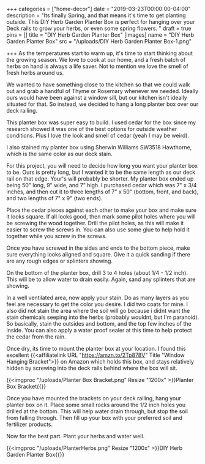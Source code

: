 +++
categories = ["home-decor"]
date = "2019-03-23T00:00:00-04:00"
description = "Its finally Spring, and that means it's time to get planting outside.  This DIY Herb Garden Planter Box is perfect for hanging over your Deck rails to grow your herbs, or even some spring flowers. "
draft = true
pins = []
title = "DIY Herb Garden Planter Box"
[images]
name = "DIY Herb Garden Planter Box"
src = "/uploads/DIY Herb Garden Planter Box-1.png"

+++
As the temperatures start to warm up, it's time to start thinking about the growing season.  We love to cook at our home, and a fresh batch of herbs on hand is always a life saver.  Not to mention we love the smell of fresh herbs around us.

We wanted to have something close to the kitchen so that we could walk out and grab a handful of Thyme or Rosemary whenever we needed.  Ideally ours would have been against a window sill, but our kitchen isn't ideally situated for that.  So instead, we decided to hang a long planter box over our deck railing.

This planter box was super easy to build.  I used cedar for the box since my research showed it was one of the best options for outside weather conditions.  Plus I love the look and smell of cedar (yeah I may be weird).

I also stained my planter box using Sherwin Williams SW3518 Hawthorne, which is the same color as our deck stain.  

For this project, you will need to decide how long you want your planter box to be.  Ours is pretty long, but I wanted it to be the same length as our deck rail on that edge.  Your's will probably be shorter.  My planter box ended up being 50" long, 9" wide, and 7" high.  I purchased cedar which was 7" x 3/4 inches, and then cut it to three lengths of 7" x 50" (bottom, front, and back), and two lengths of 7" x 9" (two ends).

Place the cedar pieces against each other to make your box and make sure it looks square.  If all looks good, then mark some pilot holes where you will be screwing the wood together.  Drill the pilot holes, as this will make it easier to screw the screws in.  You can also use some glue to help hold it together while you screw in the screws.

Once you have screwed in the sides and ends to the bottom piece, make sure everything looks aligned and square.  Give it a quick sanding if there are any rough edges or splinters showing.

On the bottom of the planter box, drill 3 to 4 holes (about 1/4 - 1/2 inch).  This will be to allow water to drain easily.  Again, sand any splinters that are showing.

In a well ventilated area, now apply your stain.  Do as many layers as you feel are necessary to get the color you desire.  I did two coats for mine.  I also did not stain the area where the soil will go because i didnt want the stain chemicals seeping into the herbs (probably wouldnt, but I'm paranoid).  So basically, stain the outsides and bottom, and the top few inches of the inside.  You can also apply a water proof sealer at this time to help protect the cedar from the rain.

Once dry, its time to mount the planter box at your location.  I found this excellent {{<affiliatelink URL "https://amzn.to/2Tp878V" Title "Window Hanging Bracket">}}  on Amazon which holds this box, and stays relatively hidden by screwing into the deck rails behind where the box will sit.

{{<imgproc "/uploads/Planter Box Bracket.png" Resize "1200x" >}}Planter Box Bracket{{</imgproc>}}

Once you have mounted the brackets on your deck railing, hang your planter box on it.  Place some small rocks around the 1/2 inch holes you drilled at the bottom.  This will help water drain through, but stop the soil from falling through.  Then fill up your box with your preferred soil and fertilizer products.

Now for the best part.  Plant your herbs and water well.

{{<imgproc "/uploads/PlanterHerbs.png" Resize "1200x" >}}DIY Herb Garden Planter Box{{</imgproc>}} 